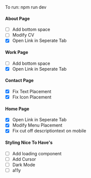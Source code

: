 To run: npm run dev

#### About Page

- [ ] Add bottom space
- [ ] Modify CV
- [x] Open Link in Seperate Tab

#### Work Page

- [ ] Add bottom space
- [x] Open Link in Seperate Tab

#### Contact Page

- [x] Fix Text Placement
- [x] Fix Icon Placement

#### Home Page

- [x] Open Link in Seperate Tab
- [x] Modify Menu Placement
- [x] Fix cut off descriptiontext on mobile

#### Styling Nice To Have's

- [ ] Add loading component
- [ ] Add Cursor
- [ ] Dark Mode
- [ ] a11y
